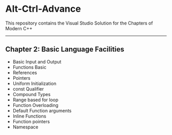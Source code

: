 # Alt-Ctrl-Advance

This repository contains the Visual Studio Solution for the Chapters of Modern C++

---

## Chapter 2: Basic Language Facilities

- Basic Input and Output
- Functions Basic
- References
- Pointers
- Uniform Initialization
- const Qualifier
- Compound Types
- Range based for loop
- Function Overloading
- Default Function arguments
- Inline Functions
- Function pointers
- Namespace